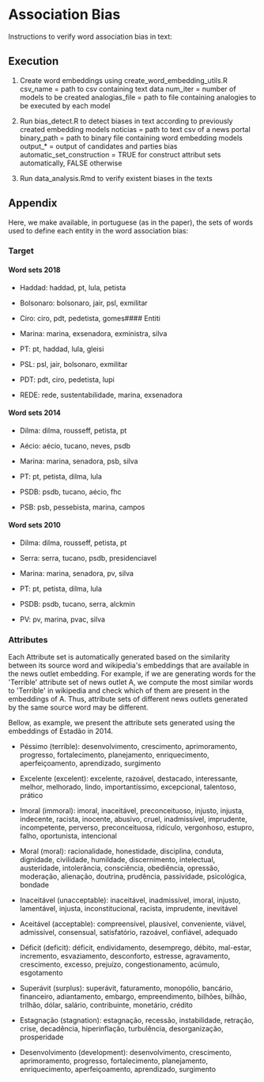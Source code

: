 # Association Bias

Instructions to verify word association bias in text:

## Execution 

1) Create word embeddings using create_word_embedding_utils.R
	csv_name = path to csv containing text data
	num_iter = number of models to be created
	analogias_file = path to file containing analogies to be executed by each model

2) Run bias_detect.R to detect biases in text according to previously created embedding models
	noticias = path to text csv of a news portal
	binary_path = path to binary file containing word embedding models
	output_* = output of candidates and parties bias
	automatic_set_construction = TRUE for construct attribut sets automatically, FALSE otherwise

3) Run data_analysis.Rmd to verify existent biases in the texts


## Appendix
Here, we make available, in portuguese (as in the paper), the sets of words used to define each entity in the word association bias:

### Target
#### Word sets 2018

- Haddad: haddad, pt, lula, petista
- Bolsonaro: bolsonaro, jair, psl, exmilitar
- Ciro: ciro, pdt, pedetista, gomes#### Entiti
- Marina: marina, exsenadora, exministra, silva
  

- PT: pt, haddad, lula, gleisi
- PSL: psl, jair, bolsonaro, exmilitar
- PDT: pdt, ciro, pedetista, lupi
- REDE: rede, sustentabilidade, marina, exsenadora
 
#### Word sets 2014
- Dilma: dilma, rousseff, petista, pt
- Aécio: aécio, tucano, neves, psdb
- Marina: marina, senadora, psb, silva


- PT: pt, petista, dilma, lula
- PSDB: psdb, tucano, aécio, fhc
- PSB: psb, pessebista, marina, campos

#### Word sets 2010
- Dilma: dilma, rousseff, petista, pt
- Serra: serra, tucano, psdb, presidenciavel
- Marina: marina, senadora, pv, silva
  

- PT: pt, petista, dilma, lula
- PSDB: psdb, tucano, serra, alckmin
- PV: pv, marina, pvac, silva
 

### Attributes
Each Attribute set is automatically generated based on the similarity between its source word and wikipedia's embeddings that are available in the news outlet embedding. For example, if we are generating words for the 'Terrible' attribute set of news outlet A, we compute the most similar words to 'Terrible' in wikipedia and check which of them are present in the embeddings of A. Thus, attribute sets of different news outlets generated by the same source word may be different. 

Bellow, as example, we present the attribute sets generated using the embeddings of Estadão in 2014.

- Péssimo (terrible): desenvolvimento, crescimento, aprimoramento, progresso, fortalecimento, planejamento, enriquecimento, aperfeiçoamento, aprendizado, surgimento

- Excelente (excelent): excelente, razoável, destacado, interessante, melhor, melhorado, lindo, importantíssimo, excepcional, talentoso, prático

- Imoral (immoral): imoral, inaceitável, preconceituoso, injusto, injusta, indecente, racista, inocente, abusivo, cruel, inadmissível, imprudente, incompetente, perverso, preconceituosa, ridículo, vergonhoso, estupro, falho, oportunista, intencional

- Moral (moral): racionalidade, honestidade, disciplina, conduta, dignidade, civilidade, humildade, discernimento, intelectual, austeridade, intolerância, consciência, obediência, opressão, moderação, alienação, doutrina, prudência, passividade, psicológica, bondade

- Inaceitável (unacceptable): inaceitável, inadmissível, imoral, injusto, lamentável, injusta, inconstitucional, racista, imprudente, inevitável

- Aceitável (acceptable): compreensível, plausível, conveniente, viável, admissível, consensual, satisfatório, razoável, confiável, adequado

- Déficit (deficit): déficit, endividamento, desemprego, débito, mal-estar, incremento, esvaziamento, desconforto, estresse, agravamento, crescimento, excesso, prejuízo, congestionamento, acúmulo, esgotamento

- Superávit (surplus): superávit, faturamento, monopólio, bancário, financeiro, adiantamento, embargo, empreendimento, bilhões, bilhão, trilhão, dólar, salário, contribuinte, monetário, crédito

- Estagnação (stagnation): estagnação, recessão, instabilidade, retração, crise, decadência, hiperinflação, turbulência, desorganização, prosperidade

- Desenvolvimento (development): desenvolvimento, crescimento, aprimoramento, progresso, fortalecimento, planejamento, enriquecimento, aperfeiçoamento, aprendizado, surgimento
